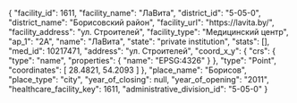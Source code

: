 {
    "facility_id": 1611,
    "facility_name": "ЛаВита",
    "district_id": "5-05-0",
    "district_name": "Борисовский район",
    "facility_url": "https:\/\/lavita.by\/",
    "facility_address": "ул. Строителей",
    "facility_type": "Медицинский центр",
    "ap_1": "2А",
    "name": "ЛаВита",
    "state": "private institution",
    "stats": [],
    "med_id": 10217471,
    "address": "ул. Строителей",
    "coord_x_y": {
        "crs": {
            "type": "name",
            "properties": {
                "name": "EPSG:4326"
            }
        },
        "type": "Point",
        "coordinates": [
            28.4821,
            54.2093
        ]
    },
    "place_name": "Борисов",
    "place_type": "city",
    "year_of_closing": null,
    "year_of_opening": "2011",
    "healthcare_facility_key": 1611,
    "administrative_division_id": "5-05-0"
}